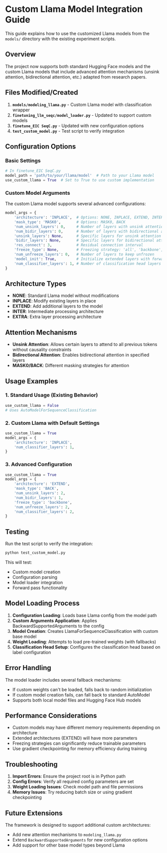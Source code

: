 # Custom Llama Model Integration Guide

This guide explains how to use the customized Llama models from the `models/` directory with the existing experiment scripts.

## Overview

The project now supports both standard Hugging Face models and the custom Llama models that include advanced attention mechanisms (unsink attention, bidirectional attention, etc.) adapted from research papers.

## Files Modified/Created

1. **`models/modeling_llama.py`** - Custom Llama model with classification wrapper
2. **`finetuning_llm_seqc/model_loader.py`** - Updated to support custom models
3. **`finetune_EIC SeqC.py`** - Updated with new configuration options
4. **`test_custom_model.py`** - Test script to verify integration

## Configuration Options

### Basic Settings

```python
# In finetune_EIC SeqC.py
model_path = 'path/to/your/llama/model'  # Path to your Llama model
use_custom_llama = True  # Set to True to use custom implementation
```

### Custom Model Arguments

The custom Llama model supports several advanced configurations:

```python
model_args = {
    'architecture': 'INPLACE',  # Options: NONE, INPLACE, EXTEND, INTER, EXTRA
    'mask_type': 'MASK0',       # Options: MASK0, BACK
    'num_unsink_layers': 0,     # Number of layers with unsink attention
    'num_bidir_layers': 0,      # Number of layers with bidirectional attention  
    'unsink_layers': None,      # Specific layers for unsink attention (list)
    'bidir_layers': None,       # Specific layers for bidirectional attention (list)
    'res_connect': 3,           # Residual connection interval
    'freeze_type': None,        # Freezing strategy: 'all', 'backbone', 'default', None
    'num_unfreeze_layers': 0,   # Number of layers to keep unfrozen
    'model_init': True,         # Initialize extended layers with forward params
    'num_classifier_layers': 1, # Number of classification head layers
}
```

## Architecture Types

- **NONE**: Standard Llama model without modifications
- **INPLACE**: Modify existing layers in place
- **EXTEND**: Add additional layers to the model
- **INTER**: Intermediate processing architecture
- **EXTRA**: Extra layer processing architecture

## Attention Mechanisms

- **Unsink Attention**: Allows certain layers to attend to all previous tokens without causality constraints
- **Bidirectional Attention**: Enables bidirectional attention in specified layers
- **MASK0/BACK**: Different masking strategies for attention

## Usage Examples

### 1. Standard Usage (Existing Behavior)
```python
use_custom_llama = False
# Uses AutoModelForSequenceClassification
```

### 2. Custom Llama with Default Settings
```python
use_custom_llama = True
model_args = {
    'architecture': 'INPLACE',
    'num_classifier_layers': 1,
}
```

### 3. Advanced Configuration
```python
use_custom_llama = True
model_args = {
    'architecture': 'EXTEND',
    'mask_type': 'BACK',
    'num_unsink_layers': 2,
    'num_bidir_layers': 1,
    'freeze_type': 'backbone',
    'num_unfreeze_layers': 2,
    'num_classifier_layers': 2,
}
```

## Testing

Run the test script to verify the integration:

```bash
python test_custom_model.py
```

This will test:
- Custom model creation
- Configuration parsing
- Model loader integration
- Forward pass functionality

## Model Loading Process

1. **Configuration Loading**: Loads base Llama config from the model path
2. **Custom Arguments Application**: Applies BackwardSupportedArguments to the config
3. **Model Creation**: Creates LlamaForSequenceClassification with custom base model
4. **Weight Loading**: Attempts to load pre-trained weights (with fallbacks)
5. **Classification Head Setup**: Configures the classification head based on label configuration

## Error Handling

The model loader includes several fallback mechanisms:
- If custom weights can't be loaded, falls back to random initialization
- If custom model creation fails, can fall back to standard AutoModel
- Supports both local model files and Hugging Face Hub models

## Performance Considerations

- Custom models may have different memory requirements depending on architecture
- Extended architectures (EXTEND) will have more parameters
- Freezing strategies can significantly reduce trainable parameters
- Use gradient checkpointing for memory efficiency during training

## Troubleshooting

1. **Import Errors**: Ensure the project root is in Python path
2. **Config Errors**: Verify all required config parameters are set
3. **Weight Loading Issues**: Check model path and file permissions
4. **Memory Issues**: Try reducing batch size or using gradient checkpointing

## Future Extensions

The framework is designed to support additional custom architectures:
- Add new attention mechanisms to `modeling_llama.py`
- Extend `BackwardSupportedArguments` for new configuration options
- Add support for other base model types beyond Llama
